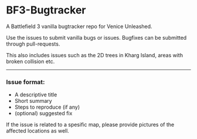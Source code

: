 # BF3-Bugtracker
A Battlefield 3 vanilla bugtracker repo for Venice Unleashed. 

Use the issues to submit vanilla bugs or issues.
Bugfixes can be submitted through pull-requests.

This also includes issues such as the 2D trees in Kharg Island, areas with broken collision etc.
___

### Issue format:
- A descriptive title
- Short summary
- Steps to reproduce (if any)
- (optional) suggested fix

If the issue is related to a spesific map, please provide pictures of the affected locations as well.
